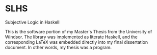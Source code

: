 # SLHS
Subjective Logic in Haskell

This is the software portion of my Master's Thesis from the University of Windsor. The library was implemented as literate Haskell, and the corresponding LaTeX was embedded directly into my final dissertation document. In other words, my thesis was a program.
